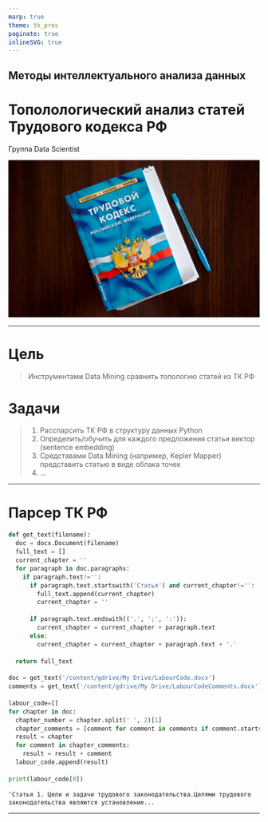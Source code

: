 ```yaml
---
marp: true
theme: tk_pres
paginate: true
inlineSVG: true
---
```

<!-- _paginate: false -->
<!-- _class: firstp -->
## Методы интеллектуального анализа данных

# Тополологический анализ статей Трудового кодекса РФ

Группа Data Scientist 

![bg brightness:0.3](./tk3.jpg)

---

# Цель
> Инструментами Data Mining сравнить топологию статей из ТК РФ

# Задачи
>1. Расспарсить ТК РФ в структуру данных Python
>2. Определить/обучить для каждого предложения статьи вектор (sentence embedding) 
>3. Средставами Data Mining (например, Kepler Mapper) представить статью в виде облака точек 
>4. ...

---

# Парсер ТК РФ

```python
def get_text(filename):
  doc = docx.Document(filename)
  full_text = []
  current_chapter = ''
  for paragraph in doc.paragraphs:
    if paragraph.text!='':
      if paragraph.text.startswith('Статья') and current_chapter!='':
        full_text.append(current_chapter)
        current_chapter = ''

      if paragraph.text.endswith(('.', ';', ':')):
        current_chapter = current_chapter + paragraph.text
      else:
        current_chapter = current_chapter + paragraph.text + '.'
    
  return full_text
  
doc = get_text('/content/gdrive/My Drive/LabourCode.docx')
comments = get_text('/content/gdrive/My Drive/LabourCodeComments.docx')

labour_code=[]
for chapter in doc:
  chapter_number = chapter.split(' ', 2)[1]
  chapter_comments = [comment for comment in comments if comment.startswith('Статья ' + chapter_number)]
  result = chapter
  for comment in chapter_comments:
    result = result + comment
  labour_code.append(result)

print(labour_code[0])
```
```
'Статья 1. Цели и задачи трудового законодательства.Целями трудового законодательства являются установление...                             
```

---